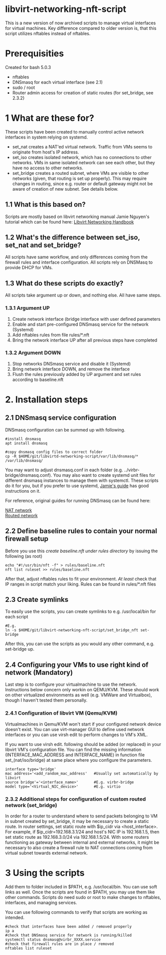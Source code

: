 # libvirt-networking-nft-script
This is a new version of now archived scripts to manage virtual interfaces for virtual machines. Key difference compared to older version is, that this script utilizes nftables instead of nftables. 

# Prerequisities
Created for bash 5.0.3
- nftables 
- DNSmasq for each virtual interface (see 2.1)
- sudo / root 
- Router admin access for creation of static routes (for set_bridge, see 2.3.2)

# 1 What are these for?
These scripts have been created to manually control active network interfaces in system relying on systemd. 
* set_nat creates a NAT'ed virtual network. Traffic from VMs  seems to originate from host's IP address.
* set_iso creates isolated network, which has no connections to other networks. VMs in same isolated network can see each other, but they have no access to other networks.
* set_bridge creates a routed subnet, where VMs are visible to other networks (given, that routing is set up properly). This may require changes in routing, since e.g. router or default gateway might not be aware of creation of new subnet. See details below.

## 1.1 What is this based on?
Scripts are mostly based on libvirt networking manual Jamie Nguyen's tutorial which can be found here: [Libvirt Networking Handbook](https://jamielinux.com/docs/libvirt-networking-handbook/index.html)  


## 1.2 What's the difference between set_iso, set_nat and set_bridge?
All scripts have same workflow, and only differences coming from the firewall rules and interface configuration. All scripts rely on DNSMasq to provide DHCP for VMs. 

## 1.3 What do these scripts do exactly?
All scripts take argument up or down, and nothing else. All have same steps. 

### 1.3.1 Argument UP
1) Create network interface (bridge interface with user defined parameters
2) Enable and start pre-configured DNSmasq service for the network (Systemd)
3) Add nftables rules from file rules/\*.nft
4) Bring the network interface UP after all previous steps have completed

### 1.3.2 Argument DOWN
1) Stop networks DNSmasq service and disable it (Systemd)  
2) Bring network interface DOWN, and remove the interface
3) Flush the rules previously added by UP argument and set rules according to baseline.nft

# 2. Installation steps
## 2.1 DNSmasq service configuration
DNSmasq configuration can be summed up with following. 
```
#install dnsmasq
apt install dnsmasq

#copy dnsmasq config files to correct folder 
cp -R $HOME/git/libvirtd-networking-script/var/lib/dnsmasq/* /var/lib/dnsmasq/
```
You may want to adjust dnsmasq.conf in each folder (e.g. ../virbr-bridge/dnsmasq.conf). You may also want to create systemd unit files for different dnsmasq instances to manage them with systemctl. These scripts do it for you, but if you prefer to use systemd, [Jamie's guide](https://jamielinux.com/docs/libvirt-networking-handbook/appendix/run-dnsmasq-with-systemd.html) has good instructions on it. 

For reference, original guides for running DNSmasq can be found here:

[NAT network](https://jamielinux.com/docs/libvirt-networking-handbook/custom-nat-based-network.html#run-dnsmasq)  
[Routed network](https://jamielinux.com/docs/libvirt-networking-handbook/custom-routed-network.html#run-dnsmasq)


## 2.2 Define baseline rules to contain your normal firewall setup
Before you use this *create baseline.nft under rules directory* by issuing the following (as root)
```
echo "#!/usr/bin/nft -f" > rules/baseline.nft
nft list ruleset >> rules/baseline.nft
```

After that, adjust nftables rules to fit your environment. *At least* check that IP ranges in script match your liking. Rules can be found in rules/\*.nft files
 
## 2.3 Create symlinks
To easily use the scripts, you can create symlinks to e.g. /usr/local/bin for each script
```
#E.g.
ln -s $HOME/git/libvirt-networking-nft-script/set_bridge_nft set-bridge
```
After this, you can use the scripts as you would any other command, e.g. set-bridge up.

## 2.4 Configuring your VMs to use right kind of network (Mandatory) 
Last step is to configure your virtualmachine to use the network. Instructions below concern only workin on QEMU/KVM. These should work on other virtualized environments as well (e.g. VMWare and Virtualbox), though I haven't tested them personally.

### 2.4.1 Configuration of libvirt VM (Qemu/KVM)
Virtualmachines in Qemu/KVM won't start if your configured network device doesn't exist. You can use virt-manager GUI to define used network interfaces or you can use virsh edit <Virtualmachine ID> to perform changes to VM's XML.

If you want to use virsh edit. following should be added (or replaced) in your libvirt VM's configuration file. You can find the missing information (INTERFACE_MAC_ADDRESS and INTERFACE_NAME) in function file set_(nat/iso/bridge) at same place where you configure the parameters.
```
interface type='bridge'    
mac address='<add_random_mac_address'   #Usually set automatically by libvirt     
source bridge'='<interface_name>'       #E.g. virbr-bridge     
model type='<Virtual_NIC_device>'       #E.g. virtio
```
### 2.3.2 Additional steps for configuration of custom routed network (set_bridge)
In order for a router to understand where to send packets belonging to VM in subnet created by set_bridge, it may be necessary to create a static route. In router settings, set static route with $ip_cidr via <host_interface>. For example, if $ip_cidr=192.168.3.1/24 and host's NIC IP is 192.168.1.5, then set static route as 192.168.3.0/24 via 192.168.1.5/24.
With some routers functioning as gateway between internal and external networks, it might be necessary to also create a firewall rule to NAT connections coming from virtual subnet towards external network.

# 3 Using the scripts
Add them to folder included in $PATH, e.g. /usr/local/bin. You can use soft links as well.  Once the scripts are found in $PATH, you may use them like other commands. Scripts do need sudo or root to make changes to nftables, interfaces, and managing services.

 You can use following commands to verify that scripts are working as intended.
 ```
 #check that interfaces have been added / removed properly
 ip a 
 #check that DNSmasq service for network is running/killed
 systemctl status dnsmasq@virbr_XXXX.service 
 #check that firewall rules are in place / removed
 nftables list ruleset 
```
